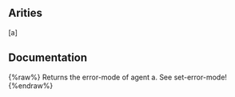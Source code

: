 ## Arities
[a]

## Documentation
{%raw%}
Returns the error-mode of agent a.  See set-error-mode!
{%endraw%}
